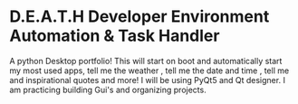 # D.E.A.T.H Developer Environment Automation & Task Handler
A python Desktop portfolio! This will start on boot and automatically start my most used apps, tell me the weather , tell me the date and time , tell me and inspirational quotes and more! I will be using PyQt5 and Qt designer. I am practicing building Gui's and organizing projects.
